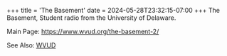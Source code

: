 +++
title = 'The Basement'
date = 2024-05-28T23:32:15-07:00
+++
The Basement, Student radio from the University of Delaware.

Main Page: https://www.wvud.org/the-basement-2/

See Also: [WVUD](/tags/WVUD)